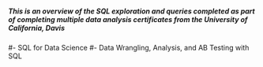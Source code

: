 ##### This is an overview of the SQL exploration and queries completed as part of completing multiple data analysis certificates from the University of California, Davis
#- SQL for Data Science
#- Data Wrangling, Analysis, and AB Testing with SQL
